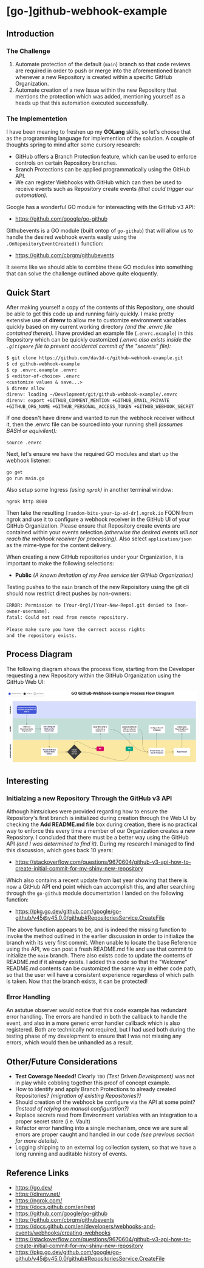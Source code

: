 # [go-]github-webhook-example

## Introduction

### The Challenge

1. Automate protection of the default (`main`) branch so that code reviews are required in order to push or merge into the aforementioned branch whenever a new Repository is created within a specific GitHub Organization.
1. Automate creation of a new Issue within the new Repository that mentions the protection which was added, mentioning yourself as a heads up that this automation executed successfully.

### The Implementetion

I have been meaning to freshen up my **GOLang** skills, so let's choose that as the programming language for implemention of the solution. A couple of thoughts spring to mind after some cursory research:

* GitHub offers a Branch Protection feature, which can be used to enforce controls on certain Repository branches.
* Branch Protections can be applied programmatically using the GitHub API.
* We can register Webhooks with GitHub which can then be used to receive events such as Repository create events *(that could trigger our automation).*

Google has a wonderful GO module for intereacting with the GitHub v3 API: 
* https://github.com/google/go-github

Githubevents is a GO module (built ontop of `go-github`) that will allow us to handle the desired webhook events easily using the `.OnRepositoryEventCreated()` function:
* https://github.com/cbrgm/githubevents

It seems like we should able to combine these GO modules into something that can solve the challenge outlined above quite eloquently.

## Quick Start

After making yourself a copy of the contents of this Repository, one should be able to get this code up and running fairly quickly. I make pretty extensive use of **direnv** to allow me to customize environment variables quickly based on my current working directory *(and the .envrc file contained therein).* I have provided an example file (`.envrc.example`) in this Repository which can be quickly customized *(.envrc also exists inside the `.gitignore` file to prevent accidental commit of the "secrets" file):*

```
$ git clone https://github.com/dav1d-c/github-webhook-example.git
$ cd github-webhook-example
$ cp .envrc.example .envrc
$ <editor-of-choice> .envrc
<customize values & save...>
$ direnv allow
direnv: loading ~/Development/git/github-webhook-example/.envrc
direnv: export +GITHUB_COMMENT_MENTION +GITHUB_EMAIL_PRIVATE +GITHUB_ORG_NAME +GITHUB_PERSONAL_ACCESS_TOKEN +GITHUB_WEBHOOK_SECRET
```

If one doesn't have direnv and wanted to run the webhook receiver without it, then the .envrc file can be sourced into your running shell *(assumes BASH or equivilent):*

```
source .envrc
```

Next, let's ensure we have the required GO modules and start up the webhook listener:

```
go get
go run main.go
```

Also setup some Ingress *(using `ngrok`)* in another terminal window:

```
ngrok http 8080
```

Then take the resulting `[random-bits-your-ip-ad-dr].ngrok.io` FQDN from ngrok and use it to configure a webhook receiver in the GitHub UI of your GitHub Organization. Please ensure that Repository create events are contained within your events selection *(otherwise the desired events will not reach the webhook receiver for processing).* Also select `application/json` as the mime-type for the content delivery.

When creating a new GitHub repositories under your Organization, it is important to make the following selections:
* **Public** *(A known limitation of my Free service tier GitHub Organization)*

Testing pushes to the `main` branch of the new Repoisitory using the git cli should now restrict direct pushes by non-owners:

```
ERROR: Permission to [Your-Org]/[Your-New-Repo].git denied to [non-owner-username].
fatal: Could not read from remote repository.

Please make sure you have the correct access rights
and the repository exists.
```

## Process Diagram

The following diagram shows the process flow, starting from the Developer requesting a new Repository within the GitHub Organization using the GitHub Web UI:

![Process Flow Diagram](https://github.com/dav1d-c/github-webhook-example/blob/main/imgs/process-flow.jpg?raw=true "Process Flow Diagram")

## Interesting

### Initialzing a new Repository Through the GitHub v3 API

Although hints/clues were provided regarding how to ensure the Repository's first branch is initialized during creation through the Web UI by checking the **Add README.md file** box during creation, there is no practical way to enforce this every time a member of our Organization creates a new Repository. I concluded that there must be a better way using the GitHub API *(and I was determined to find it).* During my research I managed to find this discussion, which goes back 10 years:

* https://stackoverflow.com/questions/9670604/github-v3-api-how-to-create-initial-commit-for-my-shiny-new-repository

Which also contains a recent update from last year showing that there is now a GitHub API end point which can accomplish this, and after searching through the `go-github` module documentation I landed on the following function:

* https://pkg.go.dev/github.com/google/go-github/v45@v45.0.0/github#RepositoriesService.CreateFile

The above function appears to be, and is indeed the missing function to invoke the method outlined in the earlier discussion in order to initialize the branch with its very first commit. When unable to locate the base Reference using the API, we can post a fresh README.md file and use that commit to initialize the `main` branch. There also exists code to update the contents of README.md if it already exists. I added this code so that the "Welcome" README.md contents can be customized the same way in either code path, so that the user will have a consistent experience regardless of which path is taken. Now that the branch exists, it can be protected!

### Error Handling

An astutue observer would notice that this code example has redundant error handling. The errors are handled in both the callback to handle the event, and also in a more generic error handler callback which is also registered. Both are technically not required, but I had used both during the testing phase of my development to ensure that I was not missing any errors, which would then be unhandled as a result.

## Other/Future Considerations

* **Test Coverage Needed!** Clearly `TDD` *(Test Driven Development)* was not in play while cobbling together this proof of concept example.
* How to identify and apply Branch Protections to already created Repositories? *(migration of existing Repositories?)*
* Should creation of the webhook be configure via the API at some point? *(instead of relying on manual configuration?)*
* Replace secrets read from Environment variables with an integration to a proper secret store (i.e. Vault)
* Refactor error handling into a single mechanism, once we are sure all errors are proper caught and handled in our code *(see previous section for more details).*
* Logging shipping to an external log collection system, so that we have a long running and auditable history of events.

## Reference Links

* https://go.dev/
* https://direnv.net/
* https://ngrok.com/
* https://docs.github.com/en/rest
* https://github.com/google/go-github
* https://github.com/cbrgm/githubevents
* https://docs.github.com/en/developers/webhooks-and-events/webhooks/creating-webhooks
* https://stackoverflow.com/questions/9670604/github-v3-api-how-to-create-initial-commit-for-my-shiny-new-repository
* https://pkg.go.dev/github.com/google/go-github/v45@v45.0.0/github#RepositoriesService.CreateFile
